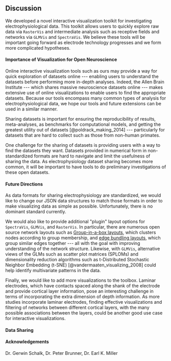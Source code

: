 ## Discussion
We developed a novel interactive visualization toolkit for investigating electrophysiological data. This toolkit allows users to quickly explore raw data via `RasterVis` and intermediate analysis such as receptive fields and networks via `GLMVis` and `SpectraVis`. We believe these tools will be important going forward as electrode technology progresses and we form more complicated hypotheses.

#### Importance of Visualization for Open Neuroscience
Online interactive visualization tools such as ours may provide a way for quick exploration of datasets online --- enabling users to understand the datasets before performing more in-depth analyses. Indeed, the Allen Brain Institute --- which shares massive neuroscience datasets online --- makes extensive use of online visualizations to enable users to find the appropriate datasets. Because our tools encompass many common types of analysis for electrophysiological data, we hope our tools and future extensions can be used in a similar manner.

Sharing datasets is important for ensuring the reproducibility of results, meta-analyses, as benchmarks for computational models, and getting the greatest utility out of datasets [@poldrack_making_2014] --- particularly for datasets that are hard to collect such as those from non-human primates.

One challenge for the sharing of datasets is providing users with a way to find the datasets they want. Datasets provided in numerical form in non-standardized formats are hard to navigate and limit the usefulness of sharing the data. As electrophysiology dataset sharing becomes more common, it will be important to have tools to do preliminary investigations of these open datasets.

#### Future Directions
As data formats for sharing electrophysiology are standardized, we would like to change our JSON data structures to match those formats in order to make visualizing data as simple as possible. Unfortunately, there is no dominant standard currently.

We would also like to provide additional "plugin" layout options for `SpectraVis`, `GLMVis`, and `RasterVis`. In particular, there are numerous open source network layouts such as [Group-in-a-box layouts](https://github.com/john-guerra/forceInABox), which clusters nodes according to group membership, and [edge bundling layouts](https://github.com/upphiminn/d3.ForceBundle), which group similar edges together --- all with the goal with improving understanding of the network structure. Likewise, with `GLMVis`, alternative views of the GLMs such as scatter plot matrices (SPLOMs) and  dimensionality reduction algorithms such as t-Distributed Stochastic Neighbor Embedding (t-SNE) [@vandermaaten_visualizing_2008] could help identify multivariate patterns in the data.

Finally, we would like to add more visualizations to the toolbox. Laminar electrodes, which have contacts spaced along the shank of the electrode and provide cortical layer information, pose an interesting challenge in terms of incorporating the extra dimension of depth information. As more studies incorporate laminar electrodes, finding effective visualizations and filtering  of networks between different cortical layers, with the many possible associations between the layers, could be another good use case for interactive visualizations.

#### Data Sharing

#### Acknowledgements
Dr. Gerwin Schalk, Dr. Peter Brunner, Dr. Earl K. Miller
